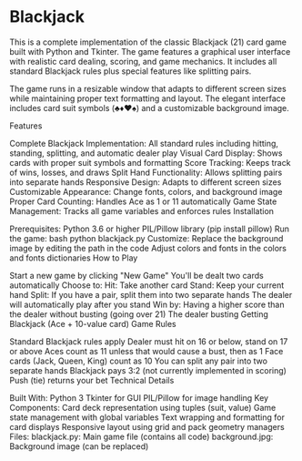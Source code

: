 # Blackjack
This is a complete implementation of the classic Blackjack (21) card game built with Python and Tkinter. The game features a graphical user interface with realistic card dealing, scoring, and game mechanics. It includes all standard Blackjack rules plus special features like splitting pairs.

The game runs in a resizable window that adapts to different screen sizes while maintaining proper text formatting and layout. The elegant interface includes card suit symbols (♣♦♥♠) and a customizable background image.

Features

Complete Blackjack Implementation: All standard rules including hitting, standing, splitting, and automatic dealer play
Visual Card Display: Shows cards with proper suit symbols and formatting
Score Tracking: Keeps track of wins, losses, and draws
Split Hand Functionality: Allows splitting pairs into separate hands
Responsive Design: Adapts to different screen sizes
Customizable Appearance: Change fonts, colors, and background image
Proper Card Counting: Handles Ace as 1 or 11 automatically
Game State Management: Tracks all game variables and enforces rules
Installation

Prerequisites:
Python 3.6 or higher
PIL/Pillow library (pip install pillow)
Run the game:
bash
python blackjack.py
Customize:
Replace the background image by editing the path in the code
Adjust colors and fonts in the colors and fonts dictionaries
How to Play

Start a new game by clicking "New Game"
You'll be dealt two cards automatically
Choose to:
Hit: Take another card
Stand: Keep your current hand
Split: If you have a pair, split them into two separate hands
The dealer will automatically play after you stand
Win by:
Having a higher score than the dealer without busting (going over 21)
The dealer busting
Getting Blackjack (Ace + 10-value card)
Game Rules

Standard Blackjack rules apply
Dealer must hit on 16 or below, stand on 17 or above
Aces count as 11 unless that would cause a bust, then as 1
Face cards (Jack, Queen, King) count as 10
You can split any pair into two separate hands
Blackjack pays 3:2 (not currently implemented in scoring)
Push (tie) returns your bet
Technical Details

Built With:
Python 3
Tkinter for GUI
PIL/Pillow for image handling
Key Components:
Card deck representation using tuples (suit, value)
Game state management with global variables
Text wrapping and formatting for card displays
Responsive layout using grid and pack geometry managers
Files:
blackjack.py: Main game file (contains all code)
background.jpg: Background image (can be replaced)

